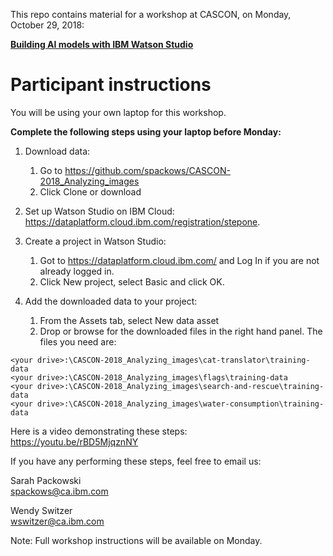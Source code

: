 This repo contains material for a workshop at CASCON, on Monday, October 29, 2018:

[**Building AI models with IBM Watson Studio**](https://www-01.ibm.com/ibm/cas/cascon/workshop.jsp)


# Participant instructions

You will be using your own laptop for this workshop.

**Complete the following steps using your laptop before Monday:**
 
1. Download data:
    1. Go to https://github.com/spackows/CASCON-2018_Analyzing_images
    2. Click Clone or download
 
2. Set up Watson Studio on IBM Cloud: https://dataplatform.cloud.ibm.com/registration/stepone.
 
3. Create a project in Watson Studio:
    1. Got to https://dataplatform.cloud.ibm.com/ and Log In if you are not already logged in.
    2. Click New project, select Basic and click OK.
 
4. Add the downloaded data to your project:
    1. From the Assets tab, select New data asset
    2. Drop or browse for the downloaded files in the right hand panel. The files you need are:
```
<your drive>:\CASCON-2018_Analyzing_images\cat-translator\training-data
<your drive>:\CASCON-2018_Analyzing_images\flags\training-data
<your drive>:\CASCON-2018_Analyzing_images\search-and-rescue\training-data
<your drive>:\CASCON-2018_Analyzing_images\water-consumption\training-data
```

Here is a video demonstrating these steps:<br/>
https://youtu.be/rBD5MjqznNY

If you have any performing these steps, feel free to email us:

Sarah Packowski<br/>
spackows@ca.ibm.com

Wendy Switzer<br/>
wswitzer@ca.ibm.com


Note: Full workshop instructions will be available on Monday.
